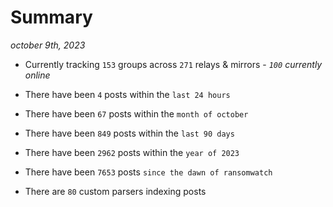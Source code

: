 
# Summary
_october 9th, 2023_

- Currently tracking `153` groups across `271` relays & mirrors - _`100` currently online_

- There have been `4` posts within the `last 24 hours`

- There have been `67` posts within the `month of october`

- There have been `849` posts within the `last 90 days`

- There have been `2962` posts within the `year of 2023`

- There have been `7653` posts `since the dawn of ransomwatch`

- There are `80` custom parsers indexing posts
